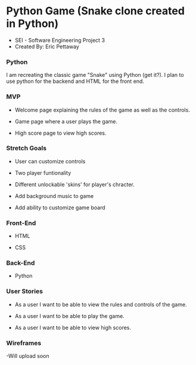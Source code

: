 # Python Game (Snake clone created in Python)
- SEI - Software Engineering Project 3 
- Created By: Eric Pettaway
  
### Python
I am recreating the classic game "Snake" using Python (get it?).  I plan to use python for the backend and HTML for the front end.

### MVP

- Welcome page explaining the rules of the game as well as the controls.

- Game page where a user plays the game.

- High score page to view high scores.

### Stretch Goals

- User can customize controls

- Two player funtionality

- Different unlockable 'skins' for player's chracter.

- Add background music to game

- Add ability to customize game board

### Front-End

- HTML

- CSS

### Back-End

- Python

### User Stories

- As a user I want to be able to view the rules and controls of the game.

- As a user I want to be able to play the game.

- As a user I want to be able to view high scores.

### Wireframes

-Will upload soon
